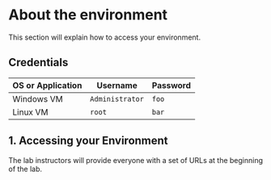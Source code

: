 # About the environment

This section will explain how to access your environment.

## Credentials

| OS or Application | Username | Password |
| - | - | - |
| Windows VM | `Administrator` | `foo` |
| Linux VM | `root` | `bar` |

## 1. Accessing your Environment

The lab instructors will provide everyone with a set of URLs at the beginning of the lab.
